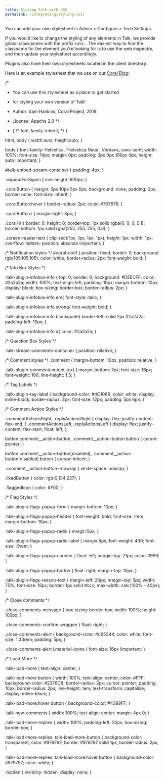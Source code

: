 ```yaml
---
title: Styling Talk with CSS
permalink: /integrating/styling-css/
---
```


You can add your own stylesheet in Admin > Configure > Tech Settings.

If you would like to change the styling of any elements in Talk, we provide global classnames with the prefix `talk-`. The easiest way to find the classname for the element you're looking for is to use the web inspector, and then update your stylesheet accordingly.

Plugins also have their own stylesheets located in the client directory.


Here is an example stylesheet that we use on our [Coral Blog](https://coralproject.net/blog):


/*
 * You can use this stylesheet as a place to get started
 * for styling your own version of Talk!
 * Author: Sam Hankins, Coral Project, 2018
 * License: Apache 2.0 
 */

* {
  /* font-family: inherit; */
}

html, body {
  width:auto;
  height:auto;
}

body {
  font-family: Helvetica, 'Helvetica Neue', Verdana, sans-serif;
  width: 100%;
  font-size: 14px;
  margin: 0px;
  padding: 0px 0px 100px 0px;
  height: auto !important;
}

#talk-embed-stream-container {
  padding: 4px;
}

.expandForSignin {
  min-height: 600px;
}

.coralButton {
  margin: 5px 10px 5px 0px;
  background: none;
  padding: 0px;
  border: none;
  font-size: inherit;
}

.coralButton:hover {
  border-radius: 2px;
  color: #767676;
}

.coralButton i {
  margin-right: 3px;
}

.coralHr {
  border: 0;
  height: 0;
  border-top: 1px solid rgba(0, 0, 0, 0.1);
  border-bottom: 1px solid rgba(255, 255, 255, 0.3);
}

.screen-reader-text {
   clip: rect(1px, 1px, 1px, 1px);
   height: 1px;
   width: 1px;
   overflow: hidden;
   position: absolute !important;
}

/* Notification styles */
#coral-notif {
  position: fixed;
  border: 0;
  background: rgb(105,105,105);
  color: white;
  border-radius: 2px;
  font-weight: bold;
}

/* Info Box Styles */


.talk-plugin-infobox-info {
  top: 0;
  border: 0;
  background: #DEEDFF;
  color: #2a2a2a;
  width: 100%;
  text-align: left;
  padding: 10px;
  margin-bottom: 10px;
  display: block;
  box-sizing: border-box;
  border-radius: 2px;
}

.talk-plugin-infobox-info em{
  font-style: italic;
}

.talk-plugin-infobox-info strong{
  font-weight: bold;
}

.talk-plugin-infobox-info blockquote{
  border-left: solid 2px #2a2a2a;
  padding-left: 10px;
}


.talk-plugin-infobox-info a{
  color: #2a2a2a;
}

/* Question Box Styles */

.talk-stream-comments-container {
  position: relative;
}

/* Comment styles */
.comment {
  margin-bottom: 10px;
  position: relative;
}

.talk-plugin-commentcontent-text {
  margin-bottom: 7px;
  font-size: 16px;
  font-weight: 100;
  line-height: 1.3;
}

/* Tag Labels */

.talk-plugin-tag-label {
  background-color: #4C1066;
  color: white;
  display: inline-block;
  border-radius: 2px;
  font-size: 12px;
  padding: 5px 6px;
}

/* Comment Action Styles */

.commentActionsRight, .replyActionsRight {
  display: flex;
  justify-content: flex-end;
}
.commentActionsLeft, .replyActionsLeft {
  display: flex;
  justify-content: flex-start;
  float: left;
}

button.comment__action-button,
.comment__action-button button {
  cursor: pointer;
}

button.comment__action-button[disabled],
.comment__action-button[disabled] button {
  cursor: inherit;
}

.comment__action-button--nowrap {
  white-space: nowrap;
}

.likedButton {
  color: rgb(0,134,227);
}

.flaggedIcon {
  color: #F00;
}

/* Flag Styles */

.talk-plugin-flags-popup-form {
  margin-bottom: 10px;
}

.talk-plugin-flags-popup-header {
  font-weight: bold;
  font-size: 1rem;
  margin-bottom: 10px;
}

.talk-plugin-flags-popup-radio {
  margin:5px;
}

.talk-plugin-flags-popup-radio-label {
  margin:5px;
  font-weight: 400;
  font-size: .9rem;
}

.talk-plugin-flags-popup-counter {
  float: left;
  margin-top: 21px;
  color: #999;
}

.talk-plugin-flags-popup-button {
  float: right;
  margin-top: 10px;
}

.talk-plugin-flags-reason-text {
  margin-left: 20px;
  margin-top: 5px;
  width: 75%;
  font-size: 16px;
  border: 1px solid #ccc;
  max-width: calc(100% - 40px);
}

/* Close comments */

.close-comments-message {
  box-sizing: border-box;
  width: 100%;
  height: 100px;
}

.close-comments-confirm-wrapper {
  float: right;
}

.close-comments-alert {
  background-color: #d65344;
  color: white;
  font-size: 1.33rem;
  padding: 5px;
}

.close-comments-alert i.material-icons {
  font-size: 16px !important;
}

/* Load More */

.talk-load-more {
  text-align: center;
}

.talk-load-more button {
  width: 100%;
  text-align: center;
  color: #FFF;
  background-color: #2376D8;
  border-radius: 2px;
  cursor: pointer;
  padding: 10px;
  border-radius: 2px;
  line-height: 1em;
  text-transform: capitalize;
  display: inline-block;
}

.talk-load-more:hover button {
  background-color: #4399FF;
}

.talk-new-comments {
  width: 100%;
  text-align: center;
  margin: 4px 0;
}

.talk-load-more-replies {
  width: 100%;
  padding-left: 20px;
  box-sizing: border-box;
}

.talk-load-more-replies .talk-load-more-button {
  background-color: transparent;
  color: #979797;
  border: #979797 solid 1px;
  border-radius: 2px;
}

.talk-load-more-replies .talk-load-more:hover button {
  background-color: #979797;
  color: white;
}

.hidden  {
  visibility: hidden;
  display: none;
}
